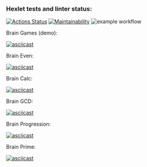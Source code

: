 ### Hexlet tests and linter status:
[![Actions Status](https://github.com/AdrianusWest/python-project-lvl1/workflows/hexlet-check/badge.svg)](https://github.com/AdrianusWest/python-project-lvl1/actions) 
 [![Maintainability](https://api.codeclimate.com/v1/badges/a99a88d28ad37a79dbf6/maintainability)](https://codeclimate.com/github/AdrianusWest/python-project-lvl1)   ![example workflow](https://github.com/AdrianusWest/python-project-lvl1/blob/main/.github/workflows/python-package.yml/badge.svg)


Brain Games (demo):

[![asciicast](https://asciinema.org/a/424752.svg)](https://asciinema.org/a/424752)

Brain Even:

[![asciicast](https://asciinema.org/a/424755.svg)](https://asciinema.org/a/424755)

Brain Calc:

[![asciicast](https://asciinema.org/a/424756.svg)](https://asciinema.org/a/424756)

Brain GCD:

[![asciicast](https://asciinema.org/a/424758.svg)](https://asciinema.org/a/424758)

Brain Progression:

[![asciicast](https://asciinema.org/a/424760.svg)](https://asciinema.org/a/424760)

Brain Prime:

[![asciicast](https://asciinema.org/a/424761.svg)](https://asciinema.org/a/424761)